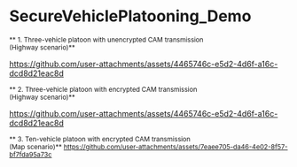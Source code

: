 # SecureVehiclePlatooning_Demo
<sub> ** 1. Three-vehicle platoon with unencrypted CAM transmission <br> (Highway scenario)**

https://github.com/user-attachments/assets/4465746c-e5d2-4d6f-a16c-dcd8d21eac8d

<sub>** 2. Three-vehicle platoon with encrypted CAM transmission <br> (Highway scenario)**

https://github.com/user-attachments/assets/4465746c-e5d2-4d6f-a16c-dcd8d21eac8d

<sub>** 3. Ten-vehicle platoon with encrypted CAM transmission <br> (Map scenario)**
https://github.com/user-attachments/assets/7eaee705-da46-4e02-8f57-bf7fda95a73c

